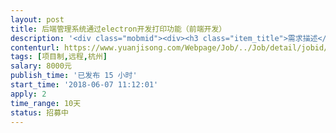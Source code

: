 ```yaml
---                
layout: post       
title: 后端管理系统通过electron开发打印功能（前端开发）           
description: '<div class="mobmid"><div><h3 class="item_title">需求描述</h3><p>一、需求描述：<br/>1. 将现有的web后端管理系统（vue全家桶开发） 通过electron打包成软件<br/>2. 在electron软件版本中，显示出当前系统默认的打印机以及系统的打印机列表<br/>3. 在electron中和前端代码相结合实现调用系统默认驱动进行打印，打印的内容主要是一些餐饮的票据，58mm和80mm两种尺寸<br/> <br/>二、合作方式：<br/>项目制，远程开发（优先本地）。</p></div><!--info end--></div>'     
contenturl: https://www.yuanjisong.com/Webpage/Job/../Job/detail/jobid/101536      
tags: [项目制,远程,杭州]            
salary: 8000元          
publish_time: '已发布 15 小时'         
start_time: '2018-06-07 11:12:01'           
apply: 2                   
time_range: 10天              
status: 招募中                  
---                 
```

